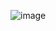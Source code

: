 
![image](https://user-images.githubusercontent.com/20998959/133593875-1cf79dbc-4853-47b2-97e7-9ea7593c1200.png)
